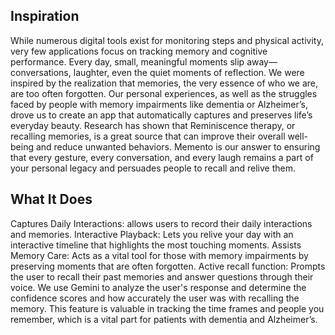 ## Inspiration
While numerous digital tools exist for monitoring steps and physical activity, very few applications focus on tracking memory and cognitive performance. Every day, small, meaningful moments slip away—conversations, laughter, even the quiet moments of reflection. We were inspired by the realization that memories, the very essence of who we are, are too often forgotten. Our personal experiences, as well as the struggles faced by people with memory impairments like dementia or Alzheimer’s, drove us to create an app that automatically captures and preserves life’s everyday beauty. Research has shown that Reminiscence therapy, or recalling memories, is a great source that can improve their overall well-being and reduce unwanted behaviors. Memento is our answer to ensuring that every gesture, every conversation, and every laugh remains a part of your personal legacy and persuades people to recall and relive them.

## What It Does
Captures Daily Interactions: allows users to record their daily interactions and memories.
Interactive Playback: Lets you relive your day with an interactive timeline that highlights the most touching moments.
Assists Memory Care: Acts as a vital tool for those with memory impairments by preserving moments that are often forgotten.
Active recall function: Prompts the user to recall their past memories and answer questions through their voice. We use Gemini to analyze the user's response and determine the confidence scores and how accurately the user was with recalling the memory. This feature is valuable in tracking the time frames and people you remember, which is a vital part for patients with dementia and Alzheimer’s.
